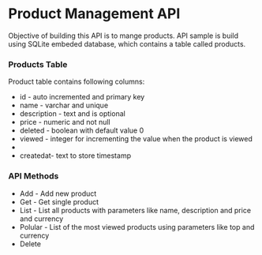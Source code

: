 # Product Management API
Objective of building this API is to mange products. API sample is build using SQLite embeded database, which contains a table called products.

### Products Table
Product table contains following columns:
<ul>
  <li>id - auto incremented and primary key</li>
  <li>name - varchar and unique</li>
  <li>description - text and is optional</li>
  <li>price - numeric and not null</li>
  <li>deleted - boolean with default value 0</li>
  <li>viewed - integer for incrementing the value when the product is viewed<li>
  <li>createdat- text to store timestamp</li>
</ul>

### API Methods
<ul>
  <li>Add - Add new product</li>
  <li>Get - Get single product</li>
  <li>List - List all products with parameters like name, description and price and currency</li>
  <li>Polular - List of the most viewed products using parameters like top and currency</li>
  <li>Delete</li>
</ul>